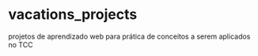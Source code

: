 # vacations_projects
projetos de aprendizado web para prática de conceitos a serem aplicados no TCC
